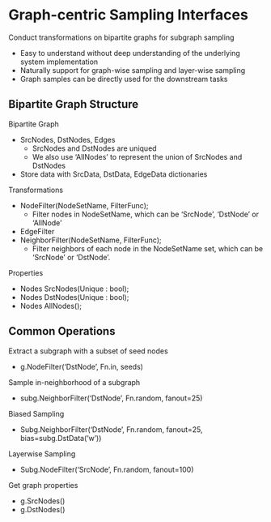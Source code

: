 # Graph-centric Sampling Interfaces
Conduct transformations on bipartite graphs for subgraph sampling
* Easy to understand without deep understanding of the underlying system implementation
* Naturally support for graph-wise sampling and layer-wise sampling
* Graph samples can be directly used for the downstream tasks

## Bipartite Graph Structure
Bipartite Graph
* SrcNodes, DstNodes, Edges
  * SrcNodes and DstNodes are uniqued
  * We also use ‘AllNodes’ to represent the union of SrcNodes and DstNodes
* Store data with SrcData, DstData, EdgeData dictionaries

Transformations
* NodeFilter(NodeSetName, FilterFunc);
  * Filter nodes in NodeSetName, which can be ‘SrcNode’, ‘DstNode’ or ‘AllNode’
* EdgeFilter
* NeighborFilter(NodeSetName, FilterFunc);
  *  Filter neighbors of each node in the NodeSetName set, which can be ‘SrcNode’ or ‘DstNode’.

Properties
*  Nodes SrcNodes(Unique : bool); 
*  Nodes DstNodes(Unique : bool);
*  Nodes AllNodes();

## Common Operations
Extract a subgraph with a subset of seed nodes

* g.NodeFilter(‘DstNode’, Fn.in, seeds)

Sample in-neighborhood of a subgraph
* subg.NeighborFilter(‘DstNode’, Fn.random, fanout=25)

Biased Sampling
* Subg.NeighborFilter(‘DstNode’, Fn.random, fanout=25, bias=subg.DstData(‘w’))

Layerwise Sampling
* Subg.NodeFilter(‘SrcNode’, Fn.random, fanout=100)

Get graph properties
* g.SrcNodes()
* g.DstNodes()
